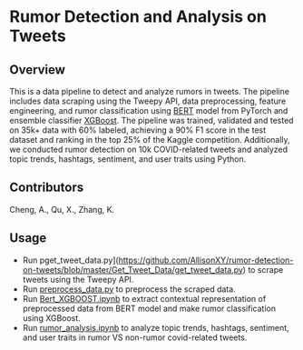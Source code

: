 # Rumor Detection and Analysis on Tweets

## Overview
This is a data pipeline to detect and analyze rumors in tweets. The pipeline includes data scraping using the Tweepy API, data preprocessing, feature engineering, and rumor classification using [BERT](https://pytorch.org/hub/huggingface_pytorch-transformers/) model from PyTorch and ensemble classifier [XGBoost](https://xgboost.readthedocs.io/en/stable/). The pipeline was trained, validated and tested on 35k+ data with 60% labeled, achieving a 90% F1 score in the test dataset and ranking in the top 25% of the Kaggle competition. Additionally, we conducted rumor detection on 10k COVID-related tweets and analyzed topic trends, hashtags, sentiment, and user traits using Python.

## Contributors
Cheng, A., Qu, X., Zhang, K.

## Usage
- Run pget_tweet_data.py](https://github.com/AllisonXY/rumor-detection-on-tweets/blob/master/Get_Tweet_Data/get_tweet_data.py) to scrape tweets using the Tweepy API.
- Run [preprocess_data.py](https://github.com/AllisonXY/rumor-detection-on-tweets/blob/master/Data_preprocess/preprocess.py) to preprocess the scraped data.
- Run [Bert_XGBOOST.ipynb](https://github.com/AllisonXY/rumor-detection-on-tweets/blob/master/Models/Bert_XGBOOST.ipynb) to extract contextual representation of preprocessed data from BERT model and make rumor classification using XGBoost.
- Run [rumor_analysis.ipynb](https://github.com/AllisonXY/rumor-detection-on-tweets/blob/master/Rumor_analysis/rumor_analysis.ipynb) to analyze topic trends, hashtags, sentiment, and user traits in rumor VS non-rumor covid-related tweets. 


